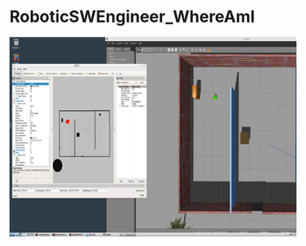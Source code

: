 # RoboticSWEngineer_WhereAmI

<img src="https://github.com/epoc88/RoboticSWEngineer_WhereAmI/blob/master/media/sceenshot_localization.jpg" width=600 height =350>
